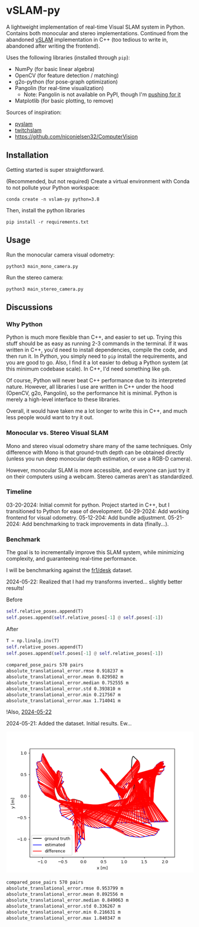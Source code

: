 # vSLAM-py
A lightweight implementation of real-time Visual SLAM system in Python. Contains both monocular and stereo implementations. Continued from the abandoned [vSLAM](https://github.com/Gongsta/vSLAM) implementation in C++ (too tedious to write in, abandoned after writing the frontend).

Uses the following libraries (installed through `pip`):
- NumPy (for basic linear algebra)
- OpenCV (for feature detection / matching)
- g2o-python (for pose-graph optimization)
- Pangolin (for real-time visualization)
    - Note: Pangolin is not available on PyPI, though I'm [pushing for it](https://github.com/stevenlovegrove/Pangolin/issues/925)
- Matplotlib (for basic plotting, to remove)


Sources of inspiration:
- [pyslam](https://github.com/luigifreda/pyslam/tree/master)
- [twitchslam](https://github.com/geohot/twitchslam/blob/master/slam.py)
- https://github.com/niconielsen32/ComputerVision


## Installation
Getting started is super straightforward.

(Recommended, but not required) Create a virtual environment with Conda to not pollute your Python workspace:
```
conda create -n vslam-py python=3.8
```

Then, install the python libraries
```
pip install -r requirements.txt
```

## Usage

Run the monocular camera visual odometry:
```
python3 main_mono_camera.py
```

Run the stereo camera:
```
python3 main_stereo_camera.py
```

## Discussions

### Why Python
Python is much more flexible than C++, and easier to set up. Trying this stuff should be as easy as running 2-3 commands in the terminal. If it was written in C++, you'd need to install dependencies, compile the code, and then run it. In Python, you simply need to `pip` install the requirements, and you are good to go. Also, I find it a lot easier to debug a Python system (at this minimum codebase scale). In C++, I'd need something like `gdb`.

Of course, Python will never beat C++ performance due to its interpreted nature. However, all libraries I use are written in C++ under the hood (OpenCV, g2o, Pangolin), so the performance hit is minimal. Python is merely a high-level interface to these libraries.

Overall, it would have taken me a lot longer to write this in C++, and much less people would want to try it out.
### Monocular vs. Stereo Visual SLAM

Mono and stereo visual odometry share many of the same techniques.
Only difference with Mono is that ground-truth depth can be obtained directly (unless you run deep monocular depth estimation, or use a RGB-D camera).

However, monocular SLAM is more accessible, and everyone can just try it on their computers using a webcam. Stereo cameras aren't as standardized.


### Timeline
03-20-2024: Initial commit for python. Project started in C++, but I transitioned to Python for ease of development.
04-29-2024: Add working frontend for visual odometry.
05-12-204: Add bundle adjustment.
05-21-2024: Add benchmarking to track improvements in data (finally...).

### Benchmark
The goal is to incrementally improve this SLAM system, while minimizing complexity, and guaranteeing real-time performance.

I will be benchmarking against the [fr1/desk]() dataset.


2024-05-22: Realized that I had my transforms inverted... slightly better results!


Before
```python
self.relative_poses.append(T)
self.poses.append(self.relative_poses[-1] @ self.poses[-1])
```

After

```python
T = np.linalg.inv(T)
self.relative_poses.append(T)
self.poses.append(self.poses[-1] @ self.relative_poses[-1])
```

```
compared_pose_pairs 570 pairs
absolute_translational_error.rmse 0.918237 m
absolute_translational_error.mean 0.829502 m
absolute_translational_error.median 0.752555 m
absolute_translational_error.std 0.393810 m
absolute_translational_error.min 0.217567 m
absolute_translational_error.max 1.714041 m
```

!Also, [2024-05-22](results/2024-05-22.png)


2024-05-21: Added the dataset. Initial results. Ew...

![2024-05-21](results/2024-05-21.png)

```
compared_pose_pairs 570 pairs
absolute_translational_error.rmse 0.953799 m
absolute_translational_error.mean 0.892556 m
absolute_translational_error.median 0.849063 m
absolute_translational_error.std 0.336267 m
absolute_translational_error.min 0.216631 m
absolute_translational_error.max 1.840347 m
```
